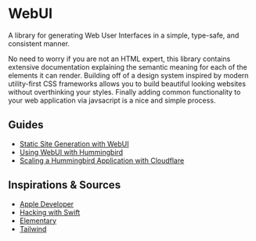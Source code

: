 # WebUI

A library for generating Web User Interfaces in a simple, type-safe, and consistent manner.

No need to worry if you are not an HTML expert, this library contains extensive documentation explaining the semantic meaning for each of the elements it can render. Building off of a design system inspired by modern utility-first CSS frameworks allows you to build beautiful looking websites without overthinking your styles. Finally adding common functionality to your web application via javsacript is a nice and simple process.

## Guides

- [Static Site Generation with WebUI](./)
- [Using WebUI with Hummingbird](./)
- [Scaling a Hummingbird Application with Cloudflare](./)

## Inspirations & Sources

- [Apple Developer](https://developer.apple.com/videos/play/wwdc2021/10253/)
- [Hacking with Swift](https://www.hackingwithswift.com/articles/266/build-your-next-website-in-swift)
- [Elementary](https://github.com/sliemeobn/elementary/tree/main)
- [Tailwind](http://tailwindcss.com)
